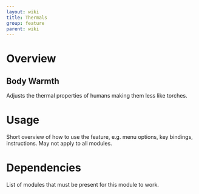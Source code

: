 ```yaml
---
layout: wiki
title: Thermals
group: feature
parent: wiki
---
```


# Overview

## Body Warmth
Adjusts the thermal properties of humans making them less like torches.


# Usage

Short overview of how to use the feature, e.g. menu options, key bindings, 
instructions. May not apply to all modules.


# Dependencies

List of modules that must be present for this module to work.

